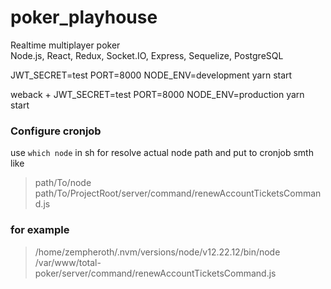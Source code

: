 # poker_playhouse
Realtime multiplayer poker  
Node.js, React, Redux, Socket.IO, Express, Sequelize, PostgreSQL



JWT_SECRET=test PORT=8000 NODE_ENV=development yarn start


weback +
JWT_SECRET=test PORT=8000 NODE_ENV=production yarn start

### Configure cronjob
use `which node` in sh for resolve actual node path
and put to cronjob smth like 
> path/To/node path/To/ProjectRoot/server/command/renewAccountTicketsCommand.js 

### for example

> /home/zempheroth/.nvm/versions/node/v12.22.12/bin/node /var/www/total-poker/server/command/renewAccountTicketsCommand.js

